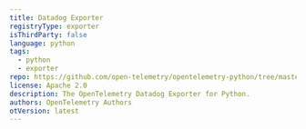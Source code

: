 ```yaml
---
title: Datadog Exporter
registryType: exporter
isThirdParty: false
language: python
tags:
  - python
  - exporter
repo: https://github.com/open-telemetry/opentelemetry-python/tree/master/exporter/opentelemetry-exporter-datadog
license: Apache 2.0
description: The OpenTelemetry Datadog Exporter for Python.
authors: OpenTelemetry Authors
otVersion: latest
---
```

